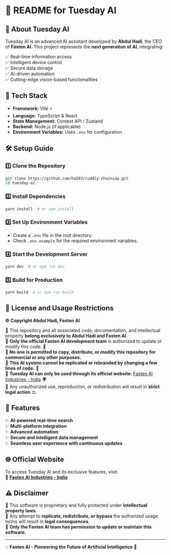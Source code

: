
# 🚀 README for Tuesday AI

## 🔹 About Tuesday AI
Tuesday AI is an advanced AI assistant developed by **Abdul Hadi**, the CEO of **Fasten AI**. This project represents the **next generation of AI**, integrating:

✅ Real-time information access  
✅ Intelligent device control  
✅ Secure data storage  
✅ AI-driven automation  
✅ Cutting-edge vision-based functionalities  

## 🚀 Tech Stack
- **Framework:** Vite ⚡
- **Language:** TypeScript & React
- **State Management:** Context API / Zustand
- **Backend:** Node.js (if applicable)
- **Environment Variables:** Uses `.env` for configuration

## 🛠️ Setup Guide

### 1️⃣ Clone the Repository
```bash
git clone https://github.com/ha583/cuddly-chainsaw.git
cd tuesday-ai
```

### 2️⃣ Install Dependencies
```bash
yarn install  # or npm install
```

### 3️⃣ Set Up Environment Variables
- Create a `.env` file in the root directory.
- Check `.env.example` for the required environment variables.

### 4️⃣ Start the Development Server
```bash
yarn dev  # or npm run dev
```

### 5️⃣ Build for Production
```bash
yarn build  # or npm run build
```

## 🔐 License and Usage Restrictions
**© Copyright Abdul Hadi, Fasten AI**

🔸 This repository and all associated code, documentation, and intellectual property **belong exclusively to Abdul Hadi and Fasten AI**.  
🔸 **Only the official Fasten AI development team** is authorized to update or modify this code. 🚀  
🔸 **No one is permitted to copy, distribute, or modify this repository for commercial or any other purposes.**  
🔸 **This AI system cannot be replicated or rebranded by changing a few lines of code.** 🛑  
🔸 **Tuesday AI can only be used through its official website:** [Fasten AI Industries - India](https://fastenai.online) 🌍  
🔸 Any unauthorized use, reproduction, or redistribution will result in **strict legal action** ⚖️.

## 🌟 Features
✨ **AI-powered real-time search**  
✨ **Multi-platform integration**  
✨ **Advanced automation**  
✨ **Secure and intelligent data management**  
✨ **Seamless user experience with continuous updates**  

## 🌐 Official Website
To access Tuesday AI and its exclusive features, visit:  
🔗 **[Fasten AI Industries - India](https://fastenai.online)**

## ⚠️ Disclaimer
🚫 This software is proprietary and fully protected under **intellectual property laws**.  
🚫 Any attempt to **replicate, redistribute, or bypass** the authorized usage terms will result in **legal consequences**.  
🚫 **Only the Fasten AI team has permission to update or maintain this software.**  

---
💡 **Fasten AI - Pioneering the Future of Artificial Intelligence** 🤖


